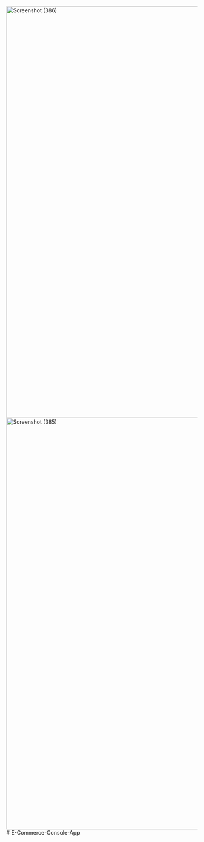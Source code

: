 <img width="1920" height="1080" alt="Screenshot (386)" src="https://github.com/user-attachments/assets/e4ad3ce8-78e7-4fc4-9ec3-2f348641fed2" />
<img width="1920" height="1080" alt="Screenshot (385)" src="https://github.com/user-attachments/assets/bfe37503-80a3-4218-814e-c3baf7c247a3" />
# E-Commerce-Console-App
